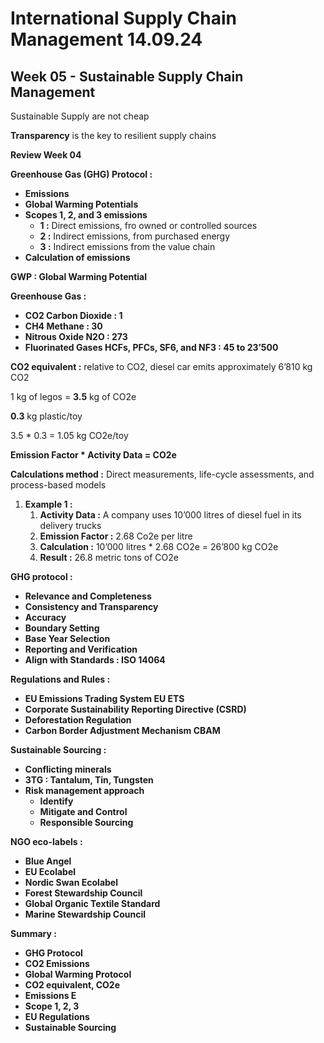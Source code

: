 # **International Supply Chain Management 14.09.24**

## **Week 05 - Sustainable Supply Chain Management**

Sustainable Supply are not cheap

**Transparency** is the key to resilient supply chains

**Review Week 04**

**Greenhouse Gas (GHG) Protocol :**

* **Emissions**
* **Global Warming Potentials**
* **Scopes 1, 2, and 3 emissions**
  * **1 :** Direct emissions, fro owned or controlled sources
  * **2 **:**** Indirect emissions, from purchased energy
  * **3 :** Indirect emissions from the value chain
* **Calculation of emissions**

**GWP : Global Warming Potential**

**Greenhouse Gas :**

* **CO2 Carbon Dioxide : 1**
* **CH4 Methane : 30**
* **Nitrous Oxide N2O : 273**
* **Fluorinated Gases HCFs, PFCs, SF6, and NF3 : 45 to 23’500**

**CO2 equivalent :** relative to CO2, diesel car emits approximately 6’810 kg CO2

1 kg of legos = **3.5** kg of CO2e

**0.3** kg plastic/toy

3.5 * 0.3 = 1.05 kg CO2e/toy

**Emission Factor * Activity Data = CO2e**

**Calculations method :** Direct measurements, life-cycle assessments, and process-based models

1. **Example 1 :**
   1. **Activity Data :** A company uses 10’000 litres of diesel fuel in its delivery trucks
   2. **Emission Factor :** 2.68 Co2e per litre
   3. **Calculation :** 10’000 litres * 2.68 CO2e = 26’800 kg CO2e
   4. **Result :** 26.8 metric tons of CO2e

**GHG protocol :**

* **Relevance and Completeness**
* **Consistency and Transparency**
* **Accuracy**
* **Boundary Setting**
* **Base Year Selection**
* **Reporting and Verification**
* **Align with Standards : ISO 14064**

**Regulations and Rules :**

* **EU Emissions Trading System EU ETS**
* **Corporate Sustainability Reporting Directive (CSRD)**
* **Deforestation Regulation**
* **Carbon Border Adjustment Mechanism CBAM**

**Sustainable Sourcing :**

* **Conflicting minerals**
* **3TG : Tantalum, Tin, Tungsten**
* **Risk management approach**
  * **Identify**
  * **Mitigate and Control**
  * **Responsible Sourcing**

**NGO eco-labels :**

* **Blue Angel**
* **EU Ecolabel**
* **Nordic Swan Ecolabel**
* **Forest Stewardship Council**
* **Global Organic Textile Standard**
* **Marine Stewardship Council**

**Summary :**

* **GHG Protocol**
* **CO2 Emissions**
* **Global Warming Protocol**
* **CO2 equivalent, CO2e**
* **Emissions E**
* **Scope 1, 2, 3**
* **EU Regulations**
* **Sustainable Sourcing**
